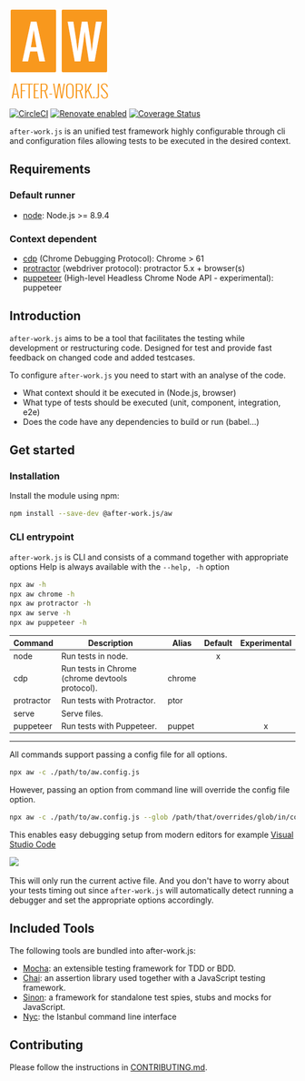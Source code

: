 ![after-work.js](packages/server/aw.png)

[![CircleCI](https://circleci.com/gh/qlik-oss/after-work.js.svg?style=shield)](https://circleci.com/gh/qlik-oss/after-work.js)
[![Renovate enabled](https://img.shields.io/badge/renovate-enabled-brightgreen.svg)](https://renovatebot.com/)
[![Coverage Status](https://coveralls.io/repos/github/qlik-oss/after-work.js/badge.svg?branch=master)](https://coveralls.io/github/qlik-oss/after-work.js?branch=master)

`after-work.js` is an unified test framework highly configurable through cli and configuration files allowing tests to be executed in the desired context.

## Requirements

### Default runner

* [node](./docs/node.md#node): Node.js >= 8.9.4

### Context dependent

* [cdp](./docs/cdp.md#cdp) (Chrome Debugging Protocol): Chrome > 61
* [protractor](./docs/protractor.md#protractor-config) (webdriver protocol): protractor 5.x + browser(s)
* [puppeteer](https://github.com/GoogleChrome/puppeteer) (High-level Headless Chrome Node API - experimental): puppeteer

## Introduction

`after-work.js` aims to be a tool that facilitates the testing while development or restructuring code.
Designed for test and provide fast feedback on changed code and added testcases.

To configure `after-work.js` you need to start with an analyse of the code.
* What context should it be executed in (Node.js, browser)
* What type of tests should be executed (unit, component, integration, e2e)
* Does the code have any dependencies to build or run (babel...)

## Get started

### Installation

Install the module using npm:

```sh
npm install --save-dev @after-work.js/aw
```

### CLI entrypoint

`after-work.js` is CLI and consists of a command together with appropriate options
Help is always available with the `--help, -h` option

```sh
npx aw -h
npx aw chrome -h
npx aw protractor -h
npx aw serve -h
npx aw puppeteer -h
```

 | Command    | Description                                     | Alias  | Default | Experimental |
 | ---------- | ----------------------------------------------- | ------ | :-----: | :----------: |
 | node       | Run tests in node.                              |        | x       |              |
 | cdp        | Run tests in Chrome (chrome devtools protocol). | chrome |         |              |
 | protractor | Run tests with Protractor.                      | ptor   |         |              |
 | serve      | Serve files.                                    |        |         |              |
 | puppeteer  | Run tests with Puppeteer.                       | puppet |         | x            |

---

All commands support passing a config file for all options.

```sh
npx aw -c ./path/to/aw.config.js
```

However, passing an option from command line will override the config file option.

```sh
npx aw -c ./path/to/aw.config.js --glob /path/that/overrides/glob/in/config/file
```

This enables easy debugging setup from modern editors for example [Visual Studio Code](https://code.visualstudio.com/)

![](./docs/vscode-debug-config.png)

This will only run the current active file. And you don't have to worry about your tests timing out
since `after-work.js` will automatically detect running a debugger and set the appropriate options accordingly.

## Included Tools

The following tools are bundled into after-work.js:

* [Mocha](https://mochajs.org/): an extensible testing framework for TDD or BDD.
* [Chai](http://chaijs.com/): an assertion library used together with a JavaScript testing framework.
* [Sinon](http://sinonjs.org/): a framework for standalone test spies, stubs and mocks for JavaScript.
* [Nyc](https://istanbul.js.org/): the Istanbul command line interface

## Contributing

Please follow the instructions in [CONTRIBUTING.md](.github/CONTRIBUTING.md).
